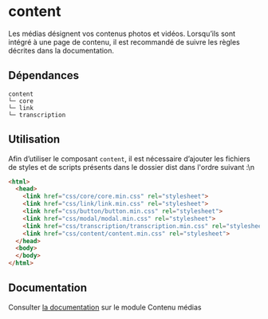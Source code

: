 # content

Les médias désignent vos contenus photos et vidéos. Lorsqu’ils sont intégré à une page de contenu, il est recommandé de suivre les règles décrites dans la documentation.

## Dépendances
```shell
content
└─ core
└─ link
└─ transcription
```

## Utilisation
Afin d’utiliser le composant `content`, il est nécessaire d’ajouter les fichiers de styles et de scripts présents dans le dossier dist dans l'ordre suivant :\n
```html
<html>
  <head>
    <link href="css/core/core.min.css" rel="stylesheet">
    <link href="css/link/link.min.css" rel="stylesheet">
    <link href="css/button/button.min.css" rel="stylesheet">
    <link href="css/modal/modal.min.css" rel="stylesheet">
    <link href="css/transcription/transcription.min.css" rel="stylesheet">
    <link href="css/content/content.min.css" rel="stylesheet">
  </head>
  <body>
  </body>
</html>
```

## Documentation

Consulter [la documentation](https://www.systeme-de-design.gouv.fr/elements-d-interface/composants/contenu-medias) sur le module Contenu médias